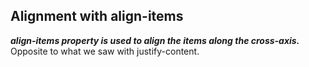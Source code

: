 ## Alignment with align-items

***align-items property is used to align the items along the cross-axis.*** Opposite to what we saw with justify-content.

